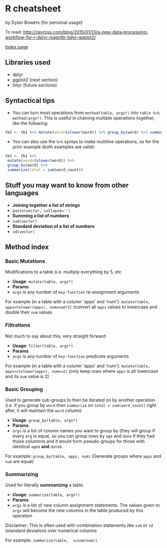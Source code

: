 # R cheatsheet

by Dylan Bowers (for personal usage)

To read: http://zevross.com/blog/2015/01/13/a-new-data-processing-workflow-for-r-dplyr-magrittr-tidyr-ggplot2/

[Index page](https://github.com/enragednuke/R-language-cheatsheet/blob/master/README.md)

## Libraries used

 * dplyr
 * ggplot2 (next section)
 * tidyr (future sections)

## Syntactical tips

 * You can turn most operations from `method(table, args*)` into `table %>% method(args*)`. This is useful in chaining multiple operations together, like the following:

```R
tb2 <- tb1 %>% mutate(word=tolower(word)) %>% group_by(word) %>% summarize(total = sum(word_count))
```

 * You can also use the `%>%` syntax to make multiline operations, so for the prior example (both examples are valid):

```R
tb2 <- tb1 %>% 
 mutate(word=tolower(word)) %>% 
 group_by(word) %>% 
 summarize(total = sum(word_count))
```

## Stuff you may want to know from other languages

 * **Joining together a list of strings**
  *  `paste(vector, collapse='')`
 * **Summing a list of numbers**
  * `sum(vector)`
 * **Standard deviation of a list of numbers**
  * `sd(vector)` 

## Method index

### Basic Mutations
Modifications to a table (i.e. multiply everything by 5, etc
  *  **Usage**: `mutate(table, args*)`
  *  **Params** 
   *  `args` is any number of `key-function` re-assignment arguments

For example (in a table with a column 'apps' and 'num'): `mutate(table, apps=tolower(apps), num=num*2)` (convert all `apps` values to lowercase and double their `num` values

### Filtrations
Not much to say about this, very straight forward
  * **Usage**: `filter(table, args*)`
  * **Params**
   * `args` is any number of `key-function` predicate arguments

For example (in a table with a column 'apps' and 'num'): `mutate(table, apps==tolower(apps), num==2)` (only keep rows where `apps` is all lowercase and its `num` value is 2)

### Basic Grouping
Used to generate sub-groups to then be iterated on by another operation (i.e. if you group by `word` then `summarize` on `total = sum(word_count)` right after, it will maintain the `word` column)
  * **Usage**: `group_by(table, args*)`
  * **Params** 
   * `args` is a list of column names you want to group by (they will group if every `arg` is equal, so you can group rows by `age` and `date` if they had those columnns and it would form pseudo-groups for those with identical `age`s **and** `date`s.

For example: `group_by(table, apps, num)` (Generate groups where `apps` and `num` are equal)
 
### Summarizing
Used for literally **summarizing** a table.
  * **Usage**: `summarize(table, args*)`
  * **Params** 
   * `args` is a list of new column assignment statements. The values given to `args` will become the new columns in the table produced by this operation

Disclaimer: This is often used with combination statements like `sum` or `sd` (standard deviation) over numerical columns

For example: `summarize(table,  s=sum(num))` 
